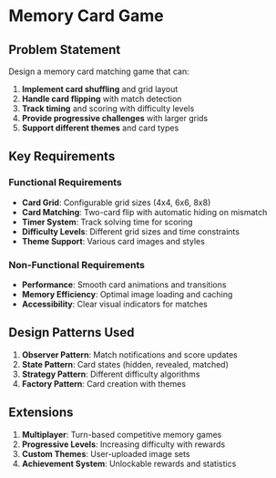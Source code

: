# Memory Card Game

## Problem Statement

Design a memory card matching game that can:

1. **Implement card shuffling** and grid layout
2. **Handle card flipping** with match detection
3. **Track timing** and scoring with difficulty levels
4. **Provide progressive challenges** with larger grids
5. **Support different themes** and card types

## Key Requirements

### Functional Requirements
- **Card Grid**: Configurable grid sizes (4x4, 6x6, 8x8)
- **Card Matching**: Two-card flip with automatic hiding on mismatch
- **Timer System**: Track solving time for scoring
- **Difficulty Levels**: Different grid sizes and time constraints
- **Theme Support**: Various card images and styles

### Non-Functional Requirements
- **Performance**: Smooth card animations and transitions
- **Memory Efficiency**: Optimal image loading and caching
- **Accessibility**: Clear visual indicators for matches

## Design Patterns Used

1. **Observer Pattern**: Match notifications and score updates
2. **State Pattern**: Card states (hidden, revealed, matched)
3. **Strategy Pattern**: Different difficulty algorithms
4. **Factory Pattern**: Card creation with themes

## Extensions

1. **Multiplayer**: Turn-based competitive memory games
2. **Progressive Levels**: Increasing difficulty with rewards
3. **Custom Themes**: User-uploaded image sets
4. **Achievement System**: Unlockable rewards and statistics